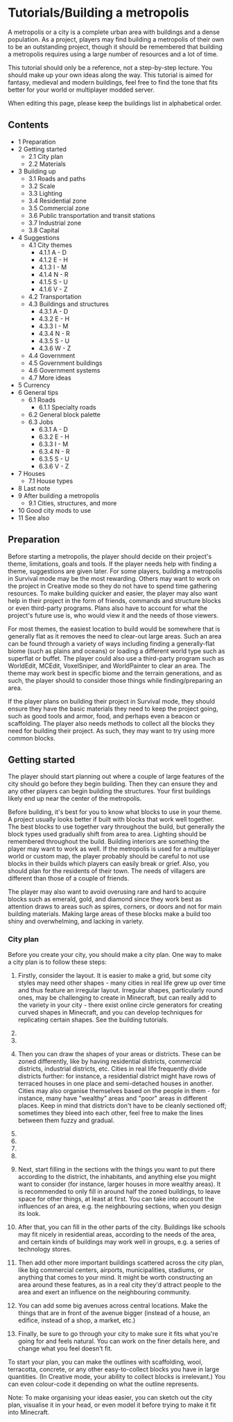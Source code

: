 # Tutorials/Building a metropolis
A metropolis or a city is a complete urban area with buildings and a dense population. As a project, players may find building a metropolis of their own to be an outstanding project, though it should be remembered that building a metropolis requires using a large number of resources and a lot of time.

This tutorial should only be a reference, not a step-by-step lecture. You should make up your own ideas along the way. This tutorial is aimed for fantasy, medieval and modern buildings, feel free to find the tone that fits better for your world or multiplayer modded server.

When editing this page, please keep the buildings list in alphabetical order.

## Contents
- 1 Preparation
- 2 Getting started
	- 2.1 City plan
	- 2.2 Materials
- 3 Building up
	- 3.1 Roads and paths
	- 3.2 Scale
	- 3.3 Lighting
	- 3.4 Residential zone
	- 3.5 Commercial zone
	- 3.6 Public transportation and transit stations
	- 3.7 Industrial zone
	- 3.8 Capital
- 4 Suggestions
	- 4.1 City themes
		- 4.1.1 A - D
		- 4.1.2 E - H
		- 4.1.3 I - M
		- 4.1.4 N - R
		- 4.1.5 S - U
		- 4.1.6 V - Z
	- 4.2 Transportation
	- 4.3 Buildings and structures
		- 4.3.1 A - D
		- 4.3.2 E - H
		- 4.3.3 I - M
		- 4.3.4 N - R
		- 4.3.5 S - U
		- 4.3.6 W - Z
	- 4.4 Government
	- 4.5 Government buildings
	- 4.6 Government systems
	- 4.7 More ideas
- 5 Currency
- 6 General tips
	- 6.1 Roads
		- 6.1.1 Specialty roads
	- 6.2 General block palette
	- 6.3 Jobs
		- 6.3.1 A - D
		- 6.3.2 E - H
		- 6.3.3 I - M
		- 6.3.4 N - R
		- 6.3.5 S - U
		- 6.3.6 V - Z
- 7 Houses
	- 7.1 House types
- 8 Last note
- 9 After building a metropolis
	- 9.1 Cities, structures, and more
- 10 Good city mods to use
- 11 See also

## Preparation

Before starting a metropolis, the player should decide on their project's theme, limitations, goals and tools. If the player needs help with finding a theme, suggestions are given later. For some players, building a metropolis in Survival mode may be the most rewarding. Others may want to work on the project in Creative mode so they do not have to spend time gathering resources. To make building quicker and easier, the player may also want help in their project in the form of friends, commands and structure blocks or even third-party programs. Plans also have to account for what the project's future use is, who would view it and the needs of those viewers.

For most themes, the easiest location to build would be somewhere that is generally flat as it removes the need to clear-out large areas. Such an area can be found through a variety of ways including finding a generally-flat biome (such as plains and oceans) or loading a different world type such as superflat or buffet. The player could also use a third-party program such as WorldEdit, MCEdit, VoxelSniper, and WorldPainter to clear an area. The theme may work best in specific biome and the terrain generations, and as such, the player should to consider those things while finding/preparing an area.

If the player plans on building their project in Survival mode, they should ensure they have the basic materials they need to keep the project going, such as good tools and armor, food, and perhaps even a beacon or scaffolding. The player also needs methods to collect all the blocks they need for building their project. As such, they may want to try using more common blocks.

## Getting started
The player should start planning out where a couple of large features of the city should go before they begin building. Then they can ensure they and any other players can begin building the structures. Your first buildings likely end up near the center of the metropolis.

Before building, it's best for you to know what blocks to use in your theme. A project usually looks better if built with blocks that work well together. The best blocks to use together vary throughout the build, but generally the block types used gradually shift from area to area. Lighting should be remembered throughout the build. Building interiors are something the player may want to work as well. If the metropolis is used for a multiplayer world or custom map, the player probably should be careful to not use blocks in their builds which players can easily break or grief. Also, you should plan for the residents of their town. The needs of villagers are different than those of a couple of friends.

The player may also want to avoid overusing rare and hard to acquire blocks such as emerald, gold, and diamond since they work best as attention draws to areas such as spires, corners, or doors and not for main building materials. Making large areas of these blocks make a build too shiny and overwhelming, and lacking in variety.

### City plan
Before you create your city, you should make a city plan. One way to make a city plan is to follow these steps:

1. Firstly, consider the layout. It is easier to make a grid, but some city styles may need other shapes - many cities in real life grew up over time and thus feature an irregular layout. Irregular shapes, particularly round ones, may be challenging to create in Minecraft, but can really add to the variety in your city - there exist online circle generators for creating curved shapes in Minecraft, and you can develop techniques for replicating certain shapes. See the building tutorials.
2. 

1. 
2. Then you can draw the shapes of your areas or districts. These can be zoned differently, like by having residential districts, commercial districts, industrial districts, etc. Cities in real life frequently divide districts further: for instance, a residential district might have rows of terraced houses in one place and semi-detached houses in another. Cities may also organise themselves based on the people in them - for instance, many have "wealthy" areas and "poor" areas in different places. Keep in mind that districts don't have to be cleanly sectioned off; sometimes they bleed into each other, feel free to make the lines between them fuzzy and gradual.
3. 
4. 
5. 
6. 
7. Next, start filling in the sections with the things you want to put there according to the district, the inhabitants, and anything else you might want to consider (for instance, larger houses in more wealthy areas). It is recommended to only fill in around half the zoned buildings, to leave space for other things, at least at first. You can take into account the influences of an area, e.g. the neighbouring sections, when you design its look.
8. After that, you can fill in the other parts of the city. Buildings like schools may fit nicely in residential areas, according to the needs of the area, and certain kinds of buildings may work well in groups, e.g. a series of technology stores.
9. Then add other more important buildings scattered across the city plan, like big commercial centers, airports, municipalities, stadiums, or anything that comes to your mind. It might be worth constructing an area around these features, as in a real city they'd attract people to the area and exert an influence on the neighbouring community.
10. You can add some big avenues across central locations. Make the things that are in front of the avenue bigger (instead of a house, an edifice, instead of a shop, a market, etc.)
11. Finally, be sure to go through your city to make sure it fits what you're going for and feels natural. You can work on the finer details here, and change what you feel doesn't fit.

To start your plan, you can make the outlines with scaffolding, wool, terracotta, concrete, or any other easy-to-collect blocks you have in large quantities. (In Creative mode, your ability to collect blocks is irrelevant.) You can even colour-code it depending on what the outline represents.

Note: To make organising your ideas easier, you can sketch out the city plan, visualise it in your head, or even model it before trying to make it fit into Minecraft.

